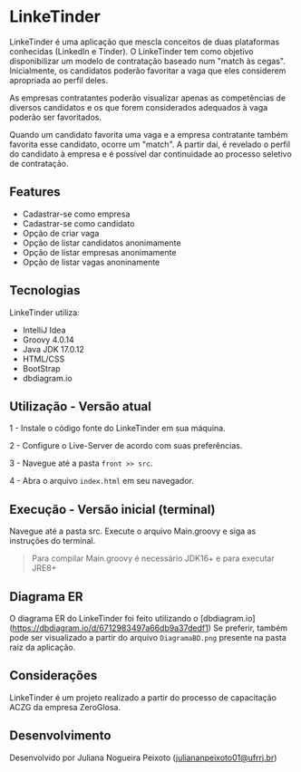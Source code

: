 # LinkeTinder

LinkeTinder é uma aplicação que mescla conceitos de duas plataformas conhecidas (LinkedIn e Tinder). 
O LinkeTinder tem como objetivo disponibilizar um modelo de contratação baseado num "match às cegas".
Inicialmente, os candidatos poderão favoritar a vaga que eles considerem apropriada ao perfil deles.

As empresas contratantes poderão visualizar apenas as competências de diversos candidatos e os que forem considerados adequados à vaga poderão ser favoritados. 

Quando um candidato favorita uma vaga e a empresa contratante também favorita esse candidato, ocorre um "match".
A partir daí, é revelado o perfil do candidato à empresa e é possível dar continuidade ao processo seletivo de contratação.

## Features

- Cadastrar-se como empresa
- Cadastrar-se como candidato
- Opção de criar vaga
- Opção de listar candidatos anonimamente
- Opção de listar empresas anonimamente
- Opção de listar vagas anoninamente


## Tecnologias

LinkeTinder utiliza:

- IntelliJ Idea
- Groovy 4.0.14
- Java JDK 17.0.12
- HTML/CSS
- BootStrap
- dbdiagram.io

## Utilização - Versão atual

1 - Instale o código fonte do LinkeTinder em sua máquina.

2 - Configure o Live-Server de acordo com suas preferências.

3 - Navegue até a pasta `front >> src`.

4 - Abra o arquivo `index.html` em seu navegador.


## Execução - Versão inicial (terminal) 

Navegue até a pasta src.
Execute o arquivo Main.groovy e siga as instruções do terminal.

> Para compilar Main.groovy é necessário JDK16+ e para executar JRE8+

## Diagrama ER 

O diagrama ER do LinkeTinder foi feito utilizando o [dbdiagram.io] (https://dbdiagram.io/d/6712983497a66db9a37dedf1)
Se preferir, também pode ser visualizado a partir do arquivo `DiagramaBD.png` presente na pasta raiz da aplicação.

## Considerações

LinkeTinder é um projeto realizado a partir do processo de capacitação ACZG da empresa ZeroGlosa.

## Desenvolvimento

Desenvolvido por Juliana Nogueira Peixoto (<juliananpeixoto01@ufrrj.br>)

